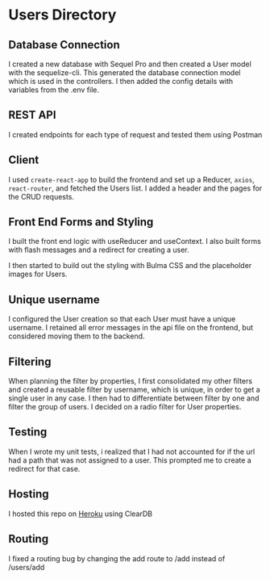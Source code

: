 # Users Directory

## Database Connection

I created a new database with Sequel Pro and then created a User model with the sequelize-cli. This generated the database connection model which is used in the controllers. I then added the config details with variables from the .env file.

## REST API

I created endpoints for each type of request and tested them using Postman

## Client

I used `create-react-app` to build the frontend and set up a Reducer, `axios`, `react-router`, and fetched the Users list. I added a header and the pages for the CRUD requests.

## Front End Forms and Styling

I built the front end logic with useReducer and useContext. I also built forms with flash messages and a redirect for creating a user.

I then started to build out the styling with Bulma CSS and the placeholder images for Users.

## Unique username

I configured the User creation so that each User must have a unique username. I retained all error messages in the api file on the frontend, but considered moving them to the backend.

## Filtering

When planning the filter by properties, I first consolidated my other filters and created a reusable filter by username, which is unique, in order to get a single user in any case. I then had to differentiate between filter by one and filter the group of users. I decided on a radio filter for User properties.

## Testing

When I wrote my unit tests, i realized that I had not accounted for if the url had a path that was not assigned to a user. This prompted me to create a redirect for that case.

## Hosting

I hosted this repo on [Heroku](https://users-dir.herokuapp.com) using ClearDB

## Routing

I fixed a routing bug by changing the add route to /add instead of /users/add
